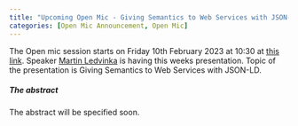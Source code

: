 ```yaml
---
title: "Upcoming Open Mic - Giving Semantics to Web Services with JSON-LD"
categories: [Open Mic Announcement, Open Mic]
---
```


The Open mic session starts on Friday 10th February 2023 at 10:30 at [this link](https://meet.jit.si/open-mic-kbss). Speaker [Martin Ledvinka](https://kbss.felk.cvut.cz/web/team#martin-ledvinka) is having this weeks presentation. Topic of the presentation is Giving Semantics to Web Services with JSON-LD.

<!-- {% include figure image_path="/assets/images/posts/project-management.webp" alt="Project management" %}{: .post-image } -->

##### The abstract

The abstract will be specified soon.
